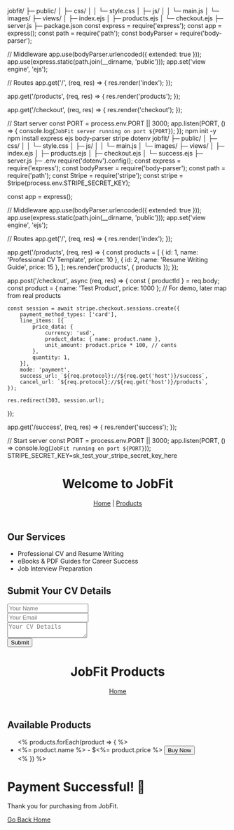 jobfit/
├─ public/
│  ├─ css/
│  │  └─ style.css
│  ├─ js/
│  │  └─ main.js
│  └─ images/
├─ views/
│  ├─ index.ejs
│  ├─ products.ejs
│  └─ checkout.ejs
├─ server.js
├─ package.json
const express = require('express');
const app = express();
const path = require('path');
const bodyParser = require('body-parser');

// Middleware
app.use(bodyParser.urlencoded({ extended: true }));
app.use(express.static(path.join(__dirname, 'public')));
app.set('view engine', 'ejs');

// Routes
app.get('/', (req, res) => {
    res.render('index');
});

app.get('/products', (req, res) => {
    res.render('products');
});

app.get('/checkout', (req, res) => {
    res.render('checkout');
});

// Start server
const PORT = process.env.PORT || 3000;
app.listen(PORT, () => {
    console.log(`JobFit server running on port ${PORT}`);
});
npm init -y
npm install express ejs body-parser stripe dotenv
jobfit/
├─ public/
│  ├─ css/
│  │  └─ style.css
│  ├─ js/
│  │  └─ main.js
│  └─ images/
├─ views/
│  ├─ index.ejs
│  ├─ products.ejs
│  ├─ checkout.ejs
│  └─ success.ejs
├─ server.js
├─ .env
require('dotenv').config();
const express = require('express');
const bodyParser = require('body-parser');
const path = require('path');
const Stripe = require('stripe');
const stripe = Stripe(process.env.STRIPE_SECRET_KEY);

const app = express();

// Middleware
app.use(bodyParser.urlencoded({ extended: true }));
app.use(express.static(path.join(__dirname, 'public')));
app.set('view engine', 'ejs');

// Routes
app.get('/', (req, res) => {
    res.render('index');
});

app.get('/products', (req, res) => {
    const products = [
        { id: 1, name: 'Professional CV Template', price: 10 },
        { id: 2, name: 'Resume Writing Guide', price: 15 },
    ];
    res.render('products', { products });
});

app.post('/checkout', async (req, res) => {
    const { productId } = req.body;
    const product = { name: 'Test Product', price: 1000 }; // For demo, later map from real products

    const session = await stripe.checkout.sessions.create({
        payment_method_types: ['card'],
        line_items: [{
            price_data: {
                currency: 'usd',
                product_data: { name: product.name },
                unit_amount: product.price * 100, // cents
            },
            quantity: 1,
        }],
        mode: 'payment',
        success_url: `${req.protocol}://${req.get('host')}/success`,
        cancel_url: `${req.protocol}://${req.get('host')}/products`,
    });

    res.redirect(303, session.url);
});

app.get('/success', (req, res) => {
    res.render('success');
});

// Start server
const PORT = process.env.PORT || 3000;
app.listen(PORT, () => console.log(`JobFit running on port ${PORT}`));
STRIPE_SECRET_KEY=sk_test_your_stripe_secret_key_here
<!DOCTYPE html>
<html lang="en">
<head>
<meta charset="UTF-8">
<title>JobFit - Resume & CV Services</title>
<link rel="stylesheet" href="/css/style.css">
</head>
<body>
<header>
    <h1>Welcome to JobFit</h1>
    <nav>
        <a href="/">Home</a> | <a href="/products">Products</a>
    </nav>
</header>

<section>
    <h2>Our Services</h2>
    <ul>
        <li>Professional CV and Resume Writing</li>
        <li>eBooks & PDF Guides for Career Success</li>
        <li>Job Interview Preparation</li>
    </ul>
</section>

<section>
    <h2>Submit Your CV Details</h2>
    <form action="/submit-cv" method="POST">
        <input type="text" name="name" placeholder="Your Name" required><br>
        <input type="email" name="email" placeholder="Your Email" required><br>
        <textarea name="details" placeholder="Your CV Details"></textarea><br>
        <button type="submit">Submit</button>
    </form>
</section>

</body>
</html>
<!DOCTYPE html>
<html lang="en">
<head>
<meta charset="UTF-8">
<title>JobFit Products</title>
<link rel="stylesheet" href="/css/style.css">
</head>
<body>
<header>
    <h1>JobFit Products</h1>
    <nav>
        <a href="/">Home</a>
    </nav>
</header>

<section>
    <h2>Available Products</h2>
    <ul>
        <% products.forEach(product => { %>
        <li>
            <%= product.name %> - $<%= product.price %>
            <form action="/checkout" method="POST" style="display:inline;">
                <input type="hidden" name="productId" value="<%= product.id %>">
                <button type="submit">Buy Now</button>
            </form>
        </li>
        <% }) %>
    </ul>
</section>

</body>
</html>
<!DOCTYPE html>
<html lang="en">
<head>
<meta charset="UTF-8">
<title>Payment Success</title>
<link rel="stylesheet" href="/css/style.css">
</head>
<body>
<h1>Payment Successful! 🎉</h1>
<p>Thank you for purchasing from JobFit.</p>
<a href="/">Go Back Home</a>
</body>
</html>